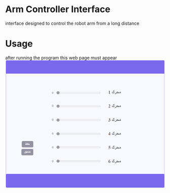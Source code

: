 # Arm Controller Interface
interface designed to control the robot arm from a long distance 
# Usage
after running the program this web page must appear
![arm_controller_interface](arm_controller_interface.png)
